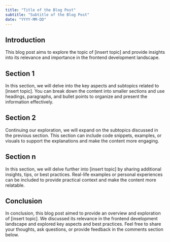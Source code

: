 ```yaml
---
title: "Title of the Blog Post"
subtitle: "Subtitle of the Blog Post"
date: "YYYY-MM-DD"
---
```


## Introduction

This blog post aims to explore the topic of [insert topic] and provide insights into its relevance and importance in the frontend development landscape.

## Section 1

In this section, we will delve into the key aspects and subtopics related to [insert topic]. You can break down the content into smaller sections and use headings, paragraphs, and bullet points to organize and present the information effectively.

## Section 2

Continuing our exploration, we will expand on the subtopics discussed in the previous section. This section can include code snippets, examples, or visuals to support the explanations and make the content more engaging.

## Section n

In this section, we will delve further into [insert topic] by sharing additional insights, tips, or best practices. Real-life examples or personal experiences can be included to provide practical context and make the content more relatable.

## Conclusion

In conclusion, this blog post aimed to provide an overview and exploration of [insert topic]. We discussed its relevance in the frontend development landscape and explored key aspects and best practices. Feel free to share your thoughts, ask questions, or provide feedback in the comments section below.
